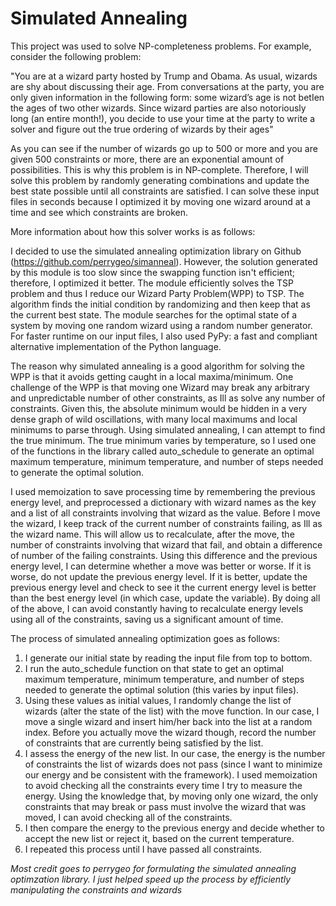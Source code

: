 # Simulated Annealing

This project was used to solve NP-completeness problems. For example, consider the following problem:

 "You are at a wizard party hosted by Trump and Obama. As usual, wizards are shy about discussing
their age. From conversations at the party, you are only given information in the following form: some
wizard’s age is not betIen the ages of two other wizards. Since wizard parties are also notoriously long
(an entire month!), you decide to use your time at the party to write a solver and figure out the true ordering
of wizards by their ages"

As you can see if the number of wizards go up to 500 or more and you are given 500 constraints or more, there are an exponential amount of possibilities. This is why this problem is in NP-complete. Therefore, I will solve this problem by randomly generating combinations and update the best state possible until all constraints are satisfied. I can solve these input files in seconds because I optimized it by moving one wizard around at a time and see which constraints are broken.

More information about how this solver works is as follows:

I decided to use the simulated annealing optimization library on Github (https://github.com/perrygeo/simanneal). However, the solution generated by this module is too slow since the swapping function isn't efficient; therefore, I optimized it better. The module efficiently solves the TSP problem and thus I reduce our Wizard Party Problem(WPP) to TSP. The algorithm finds the initial condition by randomizing and then keep that as the current best state. The module searches for the optimal state of a system by moving one random wizard using a random number generator. For faster runtime on our input files, I also used PyPy: a fast and compliant alternative implementation of the Python language.

The reason why simulated annealing is a good algorithm for solving the WPP is that it avoids getting caught in a local maxima/minimum. One challenge of the WPP is that moving one Wizard may break any arbitrary and unpredictable number of other constraints, as Ill as solve any number of constraints. Given this, the absolute minimum would be hidden in a very dense graph of wild oscillations, with many local maximums and local minimums to parse through. Using simulated annealing, I can attempt to find the true minimum. The true minimum varies by temperature, so I used one of the functions in the library called auto_schedule to generate an optimal maximum temperature, minimum temperature, and number of steps needed to generate the optimal solution.

I used memoization to save processing time by remembering the previous energy level, and preprocessed a dictionary with wizard names as the key and a list of all constraints involving that wizard as the value. Before I move the wizard, I keep track of the current number of constraints failing, as Ill as the wizard name. This will allow us to recalculate, after the move, the number of constraints involving that wizard that fail, and obtain a difference of number of the failing constraints. Using this difference and the previous energy level, I can determine whether a move was better or worse. If it is worse, do not update the previous energy level. If it is better, update the previous energy level and check to see it the current energy level is better than the best energy level (in which case, update the variable). By doing all of the above, I can avoid constantly having to recalculate energy levels using all of the constraints, saving us a significant amount of time.

The process of simulated annealing optimization goes as follows: 
1. I generate our initial state by reading the input file from top to bottom.
2. I run the auto_schedule function on that state to get an optimal maximum temperature, minimum temperature, and number of steps needed to generate the optimal solution (this varies by input files).
3. Using these values as initial values, I randomly change the list of wizards (alter the state of the list) with the move function. In our case, I move a single wizard and insert him/her back into the list at a random index. Before you actually move the wizard though, record the number of constraints that are currently being satisfied by the list.
4. I assess the energy of the new list. In our case, the energy is the number of constraints the list of wizards does not pass (since I want to minimize our energy and be consistent with the framework). I used memoization to avoid checking all the constraints every time I try to measure the energy. Using the knowledge that, by moving only one wizard, the only constraints that may break or pass must involve the wizard that was moved, I can avoid checking all of the constraints.
5. I then compare the energy to the previous energy and decide whether to accept the new list or reject it, based on the current temperature.
6. I repeated this process until I have passed all constraints.

*Most credit goes to perrygeo for formulating the simulated annealing optimzation library. I just helped speed up the process by efficiently manipulating the constraints and wizards*


